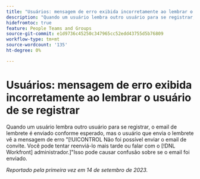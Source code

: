 ```yaml
---
title: "Usuários: mensagem de erro exibida incorretamente ao lembrar o usuário de se registrar"
description: "Quando um usuário lembra outro usuário para se registrar, o email de lembrete é enviado conforme esperado, mas o usuário que envia o lembrete vê a mensagem de erro Não foi possível enviar o email de convite. Você pode tentar reenviá-lo mais tarde ou falar com o administrador do Workfront. Isso pode causar confusão sobre se o email foi enviado."
hidefromtoc: true
feature: People Teams and Groups
source-git-commit: e1d9736c45250c347965cc52edd43755d5b76809
workflow-type: tm+mt
source-wordcount: '135'
ht-degree: 0%

---
```



# Usuários: mensagem de erro exibida incorretamente ao lembrar o usuário de se registrar

Quando um usuário lembra outro usuário para se registrar, o email de lembrete é enviado conforme esperado, mas o usuário que envia o lembrete vê a mensagem de erro &quot;[!UICONTROL Não foi possível enviar o email de convite. Você pode tentar reenviá-lo mais tarde ou falar com o [!DNL Workfront] administrador.]&quot;Isso pode causar confusão sobre se o email foi enviado.

_Reportado pela primeira vez em 14 de setembro de 2023._
